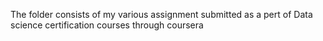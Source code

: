The folder consists of my various assignment submitted as a pert of Data science certification courses through coursera
